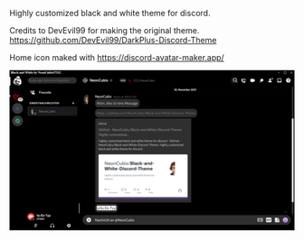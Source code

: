 Highly customized black and white theme for discord.

Credits to DevEvil99 for making the original theme. https://github.com/DevEvil99/DarkPlus-Discord-Theme 

Home icon maked with https://discord-avatar-maker.app/ 

![alt text](https://github.com/NeonCubix/Black-and-White-Discord-Theme/blob/main/Black-And-White-Theme.png)
